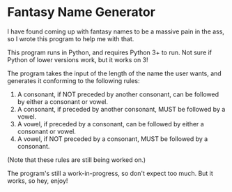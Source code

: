 # Fantasy Name Generator

I have found coming up with fantasy names to be a massive pain in the ass, so I wrote this program to help me with that.

This program runs in Python, and requires Python 3+ to run. Not sure if Python of lower versions work, but it works on 3!

The program takes the input of the length of the name the user wants, and generates it conforming to the following rules:

1) A consonant, if NOT preceded by another consonant, can be followed by either a consonant or vowel.
2) A consonant, if preceded by another consonant, MUST be followed by a vowel.
3) A vowel, if preceded by a consonant, can be followed by either a consonant or vowel.
4) A vowel, if NOT preceded by a consonant, MUST be followed by a consonant.

(Note that these rules are still being worked on.)

The program's still a work-in-progress, so don't expect too much. But it works, so hey, enjoy!
